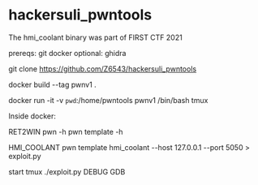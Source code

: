 # hackersuli_pwntools

The hmi_coolant binary was part of FIRST CTF 2021

prereqs:
	git
	docker
	optional: ghidra

git clone https://github.com/Z6543/hackersuli_pwntools

docker build --tag pwnv1 .

docker run -it -v `pwd`:/home/pwntools pwnv1 /bin/bash tmux

Inside docker: 


RET2WIN
pwn -h
pwn template -h




HMI_COOLANT
pwn template hmi_coolant --host 127.0.0.1 --port 5050 > exploit.py

start tmux
./exploit.py DEBUG GDB 


